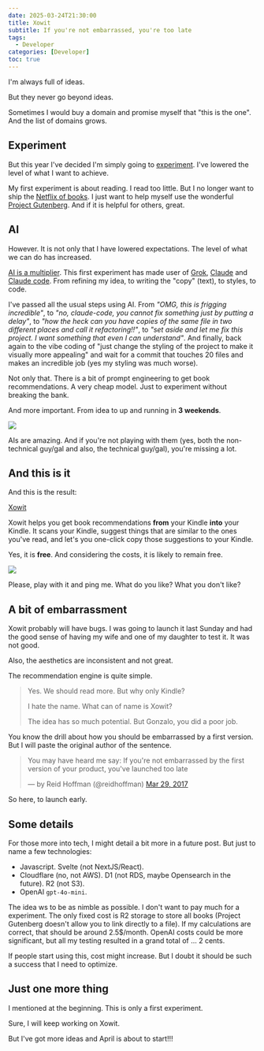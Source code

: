 ```yaml
---
date: 2025-03-24T21:30:00
title: Xowit
subtitle: If you're not embarrassed, you're too late
tags:
  - Developer
categories: [Developer]
toc: true
---
```


I'm always full of ideas.

But they never go beyond ideas.

Sometimes I would buy a domain and promise myself that "this is the one". And the list of domains grows.

## Experiment

But this year I've decided I'm simply going to [experiment](https://www.goodreads.com/review/show/7424432804). I've lowered the level of what I want to achieve.

My first experiment is about reading. I read too little. But I no longer want to ship the [Netflix of books](https://gonzalo.f-v.es/blog/2015-12-12-the-netflix-of-books/). I just want to help myself use the wonderful [Project Gutenberg](https://www.gutenberg.org/). And if it is helpful for others, great.

## AI

However. It is not only that I have lowered expectations. The level of what we can do has increased.

[AI is a multiplier](https://www.goodreads.com/review/show/7424479812). This first experiment has made user of [Grok](https://x.com/i/grok), [Claude](https://claude.ai/) and [Claude code](https://docs.anthropic.com/en/docs/agents-and-tools/claude-code/overview). From refining my idea, to writing the "copy" (text), to styles, to code.

I've passed all the usual steps using AI. From *"OMG, this is frigging incredible"*, to *"no, claude-code, you cannot fix something just by putting a delay"*, to *"how the heck can you have copies of the same file in two different places and call it refactoring!!"*, to *"set aside and let me fix this project. I want something that even I can understand"*. And finally, back again to the vibe coding of "just change the styling of the project to make it visually more appealing" and wait for a commit that touches 20 files and makes an incredible job (yes my styling was much worse).

Not only that. There is a bit of prompt engineering to get book recommendations. A very cheap model. Just to experiment without breaking the bank.

And more important. From idea to up and running in **3 weekends**.

![](/img/infoRepoXowit.png)

AIs are amazing. And if you're not playing with them (yes, both the non-technical guy/gal and also, the technical guy/gal), you're missing a lot.

## And this is it

And this is the result:

[Xowit](https://xowit.com)

Xowit helps you get book recommendations **from** your Kindle **into** your Kindle. It scans your Kindle, suggest things that are similar to the ones you've read, and let's you one-click copy those suggestions to your Kindle.

Yes, it is **free**. And considering the costs, it is likely to remain free.

![](/img/xowit.png)

Please, play with it and ping me. What do you like? What you don't like?

## A bit of embarrassment

Xowit probably will have bugs. I was going to launch it last Sunday and had the good sense of having my wife and one of my daughter to test it. It was not good.

Also, the aesthetics are inconsistent and not great.

The recommendation engine is quite simple.

<blockquote><p lang="en" dir="ltr">Yes. We should read more. But why only Kindle?</p><p lang="en" dir="ltr">I hate the name. What can of name is Xowit?</p><p lang="en" dir="ltr">The idea has so much potential. But Gonzalo, you did a poor job.</p></blockquote>

You know the drill about how you should be embarrassed by a first version. But I will paste the original author of the sentence.

<blockquote class="twitter-tweet"><p lang="en" dir="ltr">You may have heard me say: If you're not embarrassed by the first version of your product, you've launched too late</p>&mdash; by Reid Hoffman (@reidhoffman) <a href="https://x.com/reidhoffman/status/847142924240379904?lang=en">Mar 29, 2017</a></blockquote>
<script async src="https://platform.twitter.com/widgets.js" charset="utf-8"></script>

So here, to launch early.

## Some details

For those more into tech, I might detail a bit more in a future post. But just to name a few technologies:

+ Javascript. Svelte (not NextJS/React).
+ Cloudflare (no, not AWS). D1 (not RDS, maybe Opensearch in the future). R2 (not S3).
+ OpenAI `gpt-4o-mini`.

The idea ws to be as nimble as possible. I don't want to pay much for a experiment. The only fixed cost is R2 storage to store all books (Project Gutenberg doesn't allow you to link directly to a file). If my calculations are correct, that should be around 2.5$/month. OpenAI costs could be more significant, but all my testing resulted in a grand total of ... 2 cents.

If people start using this, cost might increase. But I doubt it should be such a success that I need to optimize.

## Just one more thing

I mentioned at the beginning. This is only a first experiment.

Sure, I will keep working on Xowit.

But I've got more ideas and April is about to start!!!

